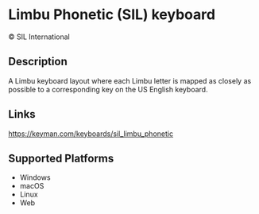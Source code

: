 Limbu Phonetic (SIL) keyboard
==============

© SIL International

Description
-----------

A Limbu keyboard layout where each Limbu letter is mapped as 
closely as possible to a corresponding key on the US English keyboard.

Links
-----
https://keyman.com/keyboards/sil_limbu_phonetic

Supported Platforms
-------------------
 * Windows
 * macOS
 * Linux
 * Web

